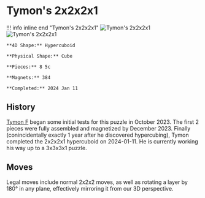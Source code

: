 # Tymon's 2x2x2x1

!!! info inline end "Tymon's 2x2x2x1"
    ![Tymon's 2x2x2x1](https://github.com/Hypercubers/hypercubing.xyz/assets/143343362/c0c5f4d5-de28-4528-bae0-85539123329b)
    ![Tymon's 2x2x2x1](https://github.com/Hypercubers/hypercubing.xyz/assets/143343362/e6c7c8d0-9ce8-4f69-8a4d-f247388421af)

    **4D Shape:** Hypercuboid

    **Physical Shape:** Cube

    **Pieces:** 8 5c

    **Magnets:** 384

    **Completed:** 2024 Jan 11

## History

[Tymon F](https://hypercubing.xyz/leaderboards/solvers/tymofro/) began some initial tests for this puzzle in October 2023. The first 2 pieces were fully assembled and magnetized by December 2023. Finally (conincidentally exactly 1 year after he discovered hypercubing), Tymon completed the 2x2x2x1 hypercuboid on 2024-01-11. He is currently working his way up to a 3x3x3x1 puzzle.

## Moves

Legal moves include normal 2x2x2 moves, as well as rotating a layer by 180° in any plane, effectively mirroring it from our 3D perspective.
